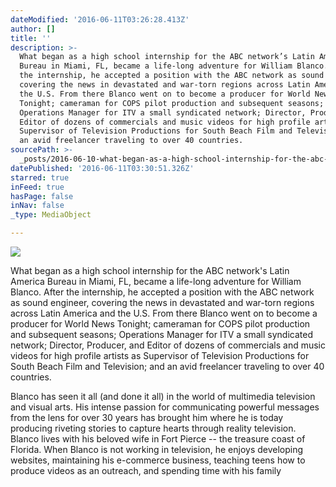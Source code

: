 ```yaml
---
dateModified: '2016-06-11T03:26:28.413Z'
author: []
title: ''
description: >-
  What began as a high school internship for the ABC network’s Latin America
  Bureau in Miami, FL, became a life-long adventure for William Blanco. After
  the internship, he accepted a position with the ABC network as sound engineer,
  covering the news in devastated and war-torn regions across Latin America and
  the U.S. From there Blanco went on to become a producer for World News
  Tonight; cameraman for COPS pilot production and subsequent seasons;
  Operations Manager for ITV a small syndicated network; Director, Producer, and
  Editor of dozens of commercials and music videos for high profile artists as
  Supervisor of Television Productions for South Beach Film and Television; and
  an avid freelancer traveling to over 40 countries.
sourcePath: >-
  _posts/2016-06-10-what-began-as-a-high-school-internship-for-the-abc-networks.md
datePublished: '2016-06-11T03:30:51.326Z'
starred: true
inFeed: true
hasPage: false
inNav: false
_type: MediaObject

---
```

![](https://the-grid-user-content.s3-us-west-2.amazonaws.com/e3f82efc-3339-4b03-9b45-80e2b6f04032.jpg)

What began as a high school internship for the ABC network's Latin America Bureau in Miami, FL, became a life-long adventure for William Blanco. After the internship, he accepted a position with the ABC network as sound engineer, covering the news in devastated and war-torn regions across Latin America and the U.S. From there Blanco went on to become a producer for World News Tonight; cameraman for COPS pilot production and subsequent seasons; Operations Manager for ITV a small syndicated network; Director, Producer, and Editor of dozens of commercials and music videos for high profile artists as Supervisor of Television Productions for South Beach Film and Television; and an avid freelancer traveling to over 40 countries.

Blanco has seen it all (and done it all) in the world of multimedia television and visual arts. His intense passion for communicating powerful messages from the lens for over 30 years has brought him where he is today producing riveting stories to capture hearts through reality television. Blanco lives with his beloved wife in Fort Pierce -- the treasure coast of Florida. When Blanco is not working in television, he enjoys developing websites, maintaining his e-commerce business, teaching teens how to produce videos as an outreach, and spending time with his family